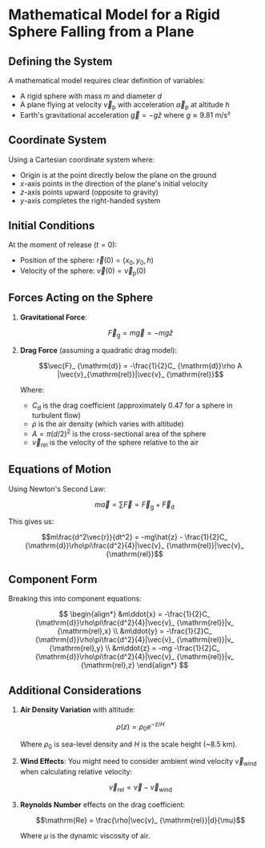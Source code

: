 # Mathematical Model for a Rigid Sphere Falling from a Plane

## Defining the System

A mathematical model requires clear definition of variables:

-   A rigid sphere with mass $m$ and diameter $d$
-   A plane flying at velocity $\vec{v}_ {\mathrm{p}}$ with acceleration $\vec{a}_{\mathrm{p}}$ at altitude $h$
-   Earth's gravitational acceleration $\vec{g} = -g\hat{z}$ where $g \approx 9.81$ m/s²

## Coordinate System

Using a Cartesian coordinate system where:

-   Origin is at the point directly below the plane on the ground
-   $x$-axis points in the direction of the plane's initial velocity
-   $z$-axis points upward (opposite to gravity)
-   $y$-axis completes the right-handed system

## Initial Conditions

At the moment of release ($t = 0$):

-   Position of the sphere: $\vec{r}(0) = (x_0, y_0, h)$
-   Velocity of the sphere: $\vec{v}(0) = \vec{v}_{\mathrm{p}}(0)$

## Forces Acting on the Sphere

1.  **Gravitational Force**:
    
    $$\vec{F}_ {\mathrm{g}} = m\vec{g} = -mg\hat{z}$$
    
2.  **Drag Force** (assuming a quadratic drag model):
    
    $$\vec{F}_ {\mathrm{d}} = -\frac{1}{2}C_ {\mathrm{d}}\rho A |\vec{v}_{\mathrm{rel}}|\vec{v}_ {\mathrm{rel}}$$
    
    Where:
    
    -   $C_ {\mathrm{d}}$ is the drag coefficient (approximately 0.47 for a sphere in turbulent flow)
    -   $\rho$ is the air density (which varies with altitude)
    -   $A = \pi(d/2)^2$ is the cross-sectional area of the sphere
    -   $\vec{v}_ {\mathrm{rel}}$ is the velocity of the sphere relative to the air

## Equations of Motion

Using Newton's Second Law:

$$m\vec{a} = \sum \vec{F} = \vec{F}_ {\mathrm{g}} + \vec{F}_{\mathrm{d}}$$

This gives us:

$$m\frac{d^2\vec{r}}{dt^2} = -mg\hat{z} - \frac{1}{2}C_ {\mathrm{d}}\rho\pi\frac{d^2}{4}|\vec{v}_ {\mathrm{rel}}|\vec{v}_ {\mathrm{rel}}$$

## Component Form

Breaking this into component equations:

$$ 
\begin{align*}
&m\ddot{x} = -\frac{1}{2}C_ {\mathrm{d}}\rho\pi\frac{d^2}{4}|\vec{v}_ {\mathrm{rel}}|v_ {\mathrm{rel},x} \\
&m\ddot{y} = -\frac{1}{2}C_ {\mathrm{d}}\rho\pi\frac{d^2}{4}|\vec{v}_ {\mathrm{rel}}|v_ {\mathrm{rel},y} \\
&m\ddot{z} = -mg -\frac{1}{2}C_ {\mathrm{d}}\rho\pi\frac{d^2}{4}|\vec{v}_ {\mathrm{rel}}|v_ {\mathrm{rel},z}
\end{align*}
$$
## Additional Considerations

1.  **Air Density Variation** with altitude:
    
    $$\rho(z) = \rho_0 e^{-z/H}$$
    
    Where $\rho_ 0$ is sea-level density and $H$ is the scale height (~8.5 km).
    
2.  **Wind Effects**: You might need to consider ambient wind velocity $\vec{v}_{\mathrm{wind}}$ when calculating relative velocity:
    
    $$\vec{v}_ {\mathrm{rel}} = \vec{v} - \vec{v}_ {\mathrm{wind}}$$
    
3.  **Reynolds Number** effects on the drag coefficient:
    
    $$\mathrm{Re} = \frac{\rho|\vec{v}_ {\mathrm{rel}}|d}{\mu}$$
    
    Where $\mu$ is the dynamic viscosity of air.
    
